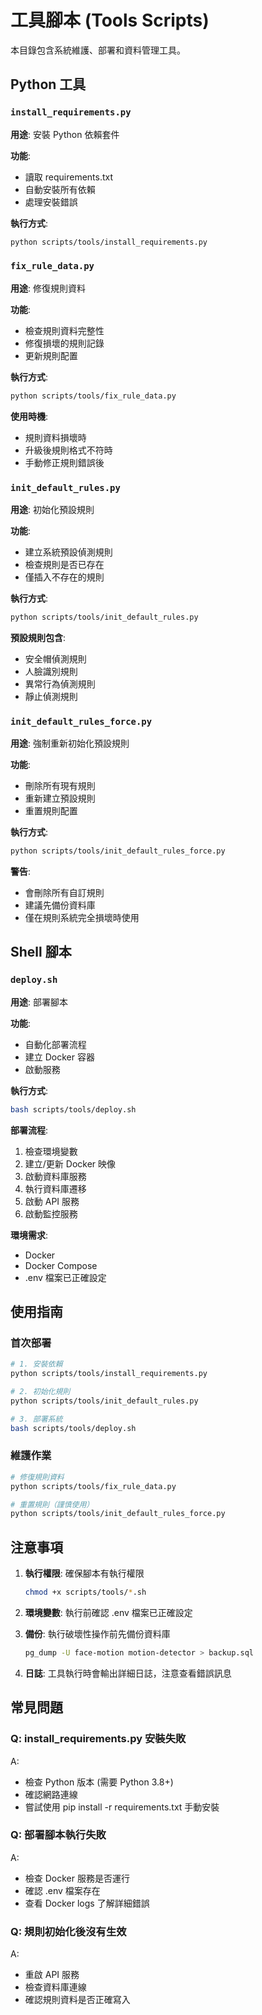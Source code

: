 # 工具腳本 (Tools Scripts)

本目錄包含系統維護、部署和資料管理工具。

## Python 工具

### `install_requirements.py`
**用途**: 安裝 Python 依賴套件

**功能**:
- 讀取 requirements.txt
- 自動安裝所有依賴
- 處理安裝錯誤

**執行方式**:
```bash
python scripts/tools/install_requirements.py
```

### `fix_rule_data.py`
**用途**: 修復規則資料

**功能**:
- 檢查規則資料完整性
- 修復損壞的規則記錄
- 更新規則配置

**執行方式**:
```bash
python scripts/tools/fix_rule_data.py
```

**使用時機**:
- 規則資料損壞時
- 升級後規則格式不符時
- 手動修正規則錯誤後

### `init_default_rules.py`
**用途**: 初始化預設規則

**功能**:
- 建立系統預設偵測規則
- 檢查規則是否已存在
- 僅插入不存在的規則

**執行方式**:
```bash
python scripts/tools/init_default_rules.py
```

**預設規則包含**:
- 安全帽偵測規則
- 人臉識別規則
- 異常行為偵測規則
- 靜止偵測規則

### `init_default_rules_force.py`
**用途**: 強制重新初始化預設規則

**功能**:
- 刪除所有現有規則
- 重新建立預設規則
- 重置規則配置

**執行方式**:
```bash
python scripts/tools/init_default_rules_force.py
```

**警告**:
- 會刪除所有自訂規則
- 建議先備份資料庫
- 僅在規則系統完全損壞時使用

## Shell 腳本

### `deploy.sh`
**用途**: 部署腳本

**功能**:
- 自動化部署流程
- 建立 Docker 容器
- 啟動服務

**執行方式**:
```bash
bash scripts/tools/deploy.sh
```

**部署流程**:
1. 檢查環境變數
2. 建立/更新 Docker 映像
3. 啟動資料庫服務
4. 執行資料庫遷移
5. 啟動 API 服務
6. 啟動監控服務

**環境需求**:
- Docker
- Docker Compose
- .env 檔案已正確設定

## 使用指南

### 首次部署

```bash
# 1. 安裝依賴
python scripts/tools/install_requirements.py

# 2. 初始化規則
python scripts/tools/init_default_rules.py

# 3. 部署系統
bash scripts/tools/deploy.sh
```

### 維護作業

```bash
# 修復規則資料
python scripts/tools/fix_rule_data.py

# 重置規則（謹慎使用）
python scripts/tools/init_default_rules_force.py
```

## 注意事項

1. **執行權限**: 確保腳本有執行權限
   ```bash
   chmod +x scripts/tools/*.sh
   ```

2. **環境變數**: 執行前確認 .env 檔案已正確設定

3. **備份**: 執行破壞性操作前先備份資料庫
   ```bash
   pg_dump -U face-motion motion-detector > backup.sql
   ```

4. **日誌**: 工具執行時會輸出詳細日誌，注意查看錯誤訊息

## 常見問題

### Q: install_requirements.py 安裝失敗
A:
- 檢查 Python 版本 (需要 Python 3.8+)
- 確認網路連線
- 嘗試使用 pip install -r requirements.txt 手動安裝

### Q: 部署腳本執行失敗
A:
- 檢查 Docker 服務是否運行
- 確認 .env 檔案存在
- 查看 Docker logs 了解詳細錯誤

### Q: 規則初始化後沒有生效
A:
- 重啟 API 服務
- 檢查資料庫連線
- 確認規則資料是否正確寫入
